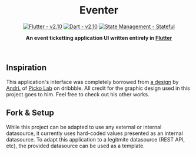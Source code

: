 <div align="center">
  
# Eventer
  
[![Flutter - v2.10](https://img.shields.io/badge/Flutter-v2.10-blue)](https://flutter.dev/)
[![Dart - v2.10](https://img.shields.io/badge/Dart-v2.16-lightblue)](https://dart.dev/)
[![State Management - Stateful](https://img.shields.io/badge/Stateful%20Management-Stateful-lightblue)](https://dart.dev/)

**An event ticketting application UI written entirely in [Flutter](https://flutter.dev/)**

</br>

<!-- <kbd>
<img src="https://github.com/rafaelcolladojr/taskster/raw/master/images/taskster_demo.gif" width="256" />
</kbd> -->

</div>

## Inspiration

This application's interface was completely borrowed from [a design](https://dribbble.com/shots/15718338-Task-Management-App-Project-Management) by [Andri.](https://dribbble.com/andri145) of [Picko Lab](https://dribbble.com/Pickolab) on dribbble. All credit for the graphic design used in this project goes to him. Feel free to check out his other works.

<!-- The illustration used in the welcome screen was designed by [Cami](https://dribbble.com/camidobrin). -->

## Fork & Setup

While this project can be adapted to use any external or internal datasource, it currently uses hard-coded values presented as an internal datasource. To adapt this application to a legitmite datasource (REST API, etc), the provided datasource can be used as a template.

